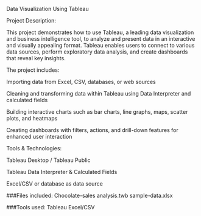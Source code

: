 Data Visualization Using Tableau

Project Description:

This project demonstrates how to use Tableau, a leading data visualization and business intelligence tool, to analyze and present data in an interactive and visually appealing format. Tableau enables users to connect to various data sources, perform exploratory data analysis, and create dashboards that reveal key insights.

The project includes:

Importing data from Excel, CSV, databases, or web sources

Cleaning and transforming data within Tableau using Data Interpreter and calculated fields

Building interactive charts such as bar charts, line graphs, maps, scatter plots, and heatmaps

Creating dashboards with filters, actions, and drill-down features for enhanced user interaction

Tools & Technologies:

Tableau Desktop / Tableau Public

Tableau Data Interpreter & Calculated Fields

Excel/CSV or database as data source

###Files included:
Chocolate-sales analysis.twb
sample-data.xlsx

###Tools used:
Tableau
Excel/CSV
